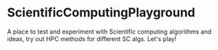 # ScientificComputingPlayground

A place to test and experiment with Scientific computing algorithms and ideas, try out HPC methods for different SC algs. Let's play!
